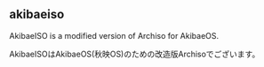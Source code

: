 akibaeiso
-----
AkibaeISO is a modified version of Archiso for AkibaeOS.

AkibaeISOはAkibaeOS(秋映OS)のための改造版Archisoでございます。
